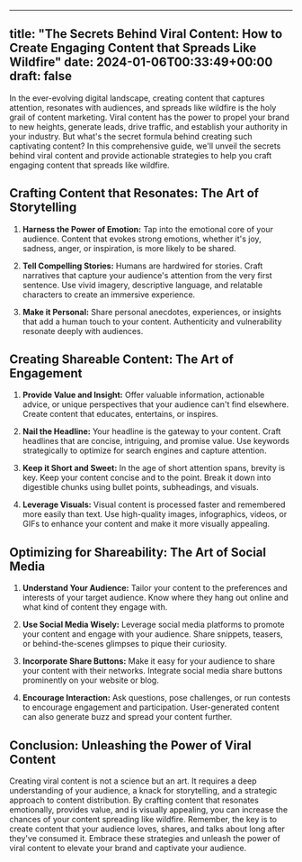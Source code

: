 
---
title: "The Secrets Behind Viral Content: How to Create Engaging Content that Spreads Like Wildfire"
date: 2024-01-06T00:33:49+00:00
draft: false
---

In the ever-evolving digital landscape, creating content that captures attention, resonates with audiences, and spreads like wildfire is the holy grail of content marketing. Viral content has the power to propel your brand to new heights, generate leads, drive traffic, and establish your authority in your industry. But what's the secret formula behind creating such captivating content? In this comprehensive guide, we'll unveil the secrets behind viral content and provide actionable strategies to help you craft engaging content that spreads like wildfire.

## Crafting Content that Resonates: The Art of Storytelling

1. **Harness the Power of Emotion:** Tap into the emotional core of your audience. Content that evokes strong emotions, whether it's joy, sadness, anger, or inspiration, is more likely to be shared.

2. **Tell Compelling Stories:** Humans are hardwired for stories. Craft narratives that capture your audience's attention from the very first sentence. Use vivid imagery, descriptive language, and relatable characters to create an immersive experience.

3. **Make it Personal:** Share personal anecdotes, experiences, or insights that add a human touch to your content. Authenticity and vulnerability resonate deeply with audiences.

## Creating Shareable Content: The Art of Engagement

1. **Provide Value and Insight:** Offer valuable information, actionable advice, or unique perspectives that your audience can't find elsewhere. Create content that educates, entertains, or inspires.

2. **Nail the Headline:** Your headline is the gateway to your content. Craft headlines that are concise, intriguing, and promise value. Use keywords strategically to optimize for search engines and capture attention.

3. **Keep it Short and Sweet:** In the age of short attention spans, brevity is key. Keep your content concise and to the point. Break it down into digestible chunks using bullet points, subheadings, and visuals.

4. **Leverage Visuals:** Visual content is processed faster and remembered more easily than text. Use high-quality images, infographics, videos, or GIFs to enhance your content and make it more visually appealing.

## Optimizing for Shareability: The Art of Social Media

1. **Understand Your Audience:** Tailor your content to the preferences and interests of your target audience. Know where they hang out online and what kind of content they engage with.

2. **Use Social Media Wisely:** Leverage social media platforms to promote your content and engage with your audience. Share snippets, teasers, or behind-the-scenes glimpses to pique their curiosity.

3. **Incorporate Share Buttons:** Make it easy for your audience to share your content with their networks. Integrate social media share buttons prominently on your website or blog.

4. **Encourage Interaction:** Ask questions, pose challenges, or run contests to encourage engagement and participation. User-generated content can also generate buzz and spread your content further.

## Conclusion: Unleashing the Power of Viral Content

Creating viral content is not a science but an art. It requires a deep understanding of your audience, a knack for storytelling, and a strategic approach to content distribution. By crafting content that resonates emotionally, provides value, and is visually appealing, you can increase the chances of your content spreading like wildfire. Remember, the key is to create content that your audience loves, shares, and talks about long after they've consumed it. Embrace these strategies and unleash the power of viral content to elevate your brand and captivate your audience.